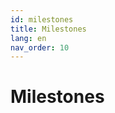 ```yaml
---
id: milestones
title: Milestones
lang: en
nav_order: 10
---
```


# Milestones

<!-- TODO: Add content -->
